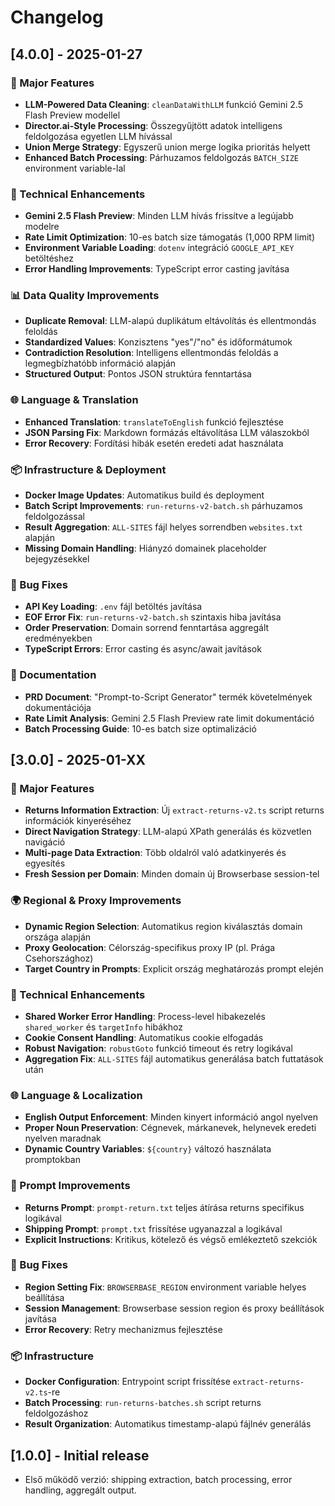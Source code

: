 # Changelog

## [4.0.0] - 2025-01-27
### 🚀 Major Features
- **LLM-Powered Data Cleaning**: `cleanDataWithLLM` funkció Gemini 2.5 Flash Preview modellel
- **Director.ai-Style Processing**: Összegyűjtött adatok intelligens feldolgozása egyetlen LLM hívással
- **Union Merge Strategy**: Egyszerű union merge logika prioritás helyett
- **Enhanced Batch Processing**: Párhuzamos feldolgozás `BATCH_SIZE` environment variable-lal

### 🔧 Technical Enhancements
- **Gemini 2.5 Flash Preview**: Minden LLM hívás frissítve a legújabb modelre
- **Rate Limit Optimization**: 10-es batch size támogatás (1,000 RPM limit)
- **Environment Variable Loading**: `dotenv` integráció `GOOGLE_API_KEY` betöltéshez
- **Error Handling Improvements**: TypeScript error casting javítása

### 📊 Data Quality Improvements
- **Duplicate Removal**: LLM-alapú duplikátum eltávolítás és ellentmondás feloldás
- **Standardized Values**: Konzisztens "yes"/"no" és időformátumok
- **Contradiction Resolution**: Intelligens ellentmondás feloldás a legmegbízhatóbb információ alapján
- **Structured Output**: Pontos JSON struktúra fenntartása

### 🌐 Language & Translation
- **Enhanced Translation**: `translateToEnglish` funkció fejlesztése
- **JSON Parsing Fix**: Markdown formázás eltávolítása LLM válaszokból
- **Error Recovery**: Fordítási hibák esetén eredeti adat használata

### 📦 Infrastructure & Deployment
- **Docker Image Updates**: Automatikus build és deployment
- **Batch Script Improvements**: `run-returns-v2-batch.sh` párhuzamos feldolgozással
- **Result Aggregation**: `ALL-SITES` fájl helyes sorrendben `websites.txt` alapján
- **Missing Domain Handling**: Hiányzó domainek placeholder bejegyzésekkel

### 🐛 Bug Fixes
- **API Key Loading**: `.env` fájl betöltés javítása
- **EOF Error Fix**: `run-returns-v2-batch.sh` szintaxis hiba javítása
- **Order Preservation**: Domain sorrend fenntartása aggregált eredményekben
- **TypeScript Errors**: Error casting és async/await javítások

### 📝 Documentation
- **PRD Document**: "Prompt-to-Script Generator" termék követelmények dokumentációja
- **Rate Limit Analysis**: Gemini 2.5 Flash Preview rate limit dokumentáció
- **Batch Processing Guide**: 10-es batch size optimalizáció

## [3.0.0] - 2025-01-XX
### 🚀 Major Features
- **Returns Information Extraction**: Új `extract-returns-v2.ts` script returns információk kinyeréséhez
- **Direct Navigation Strategy**: LLM-alapú XPath generálás és közvetlen navigáció
- **Multi-page Data Extraction**: Több oldalról való adatkinyerés és egyesítés
- **Fresh Session per Domain**: Minden domain új Browserbase session-tel

### 🌍 Regional & Proxy Improvements
- **Dynamic Region Selection**: Automatikus region kiválasztás domain országa alapján
- **Proxy Geolocation**: Célország-specifikus proxy IP (pl. Prága Csehországhoz)
- **Target Country in Prompts**: Explicit ország meghatározás prompt elején

### 🔧 Technical Enhancements
- **Shared Worker Error Handling**: Process-level hibakezelés `shared_worker` és `targetInfo` hibákhoz
- **Cookie Consent Handling**: Automatikus cookie elfogadás
- **Robust Navigation**: `robustGoto` funkció timeout és retry logikával
- **Aggregation Fix**: `ALL-SITES` fájl automatikus generálása batch futtatások után

### 🌐 Language & Localization
- **English Output Enforcement**: Minden kinyert információ angol nyelven
- **Proper Noun Preservation**: Cégnevek, márkanevek, helynevek eredeti nyelven maradnak
- **Dynamic Country Variables**: `${country}` változó használata promptokban

### 📝 Prompt Improvements
- **Returns Prompt**: `prompt-return.txt` teljes átírása returns specifikus logikával
- **Shipping Prompt**: `prompt.txt` frissítése ugyanazzal a logikával
- **Explicit Instructions**: Kritikus, kötelező és végső emlékeztető szekciók

### 🐛 Bug Fixes
- **Region Setting Fix**: `BROWSERBASE_REGION` environment variable helyes beállítása
- **Session Management**: Browserbase session region és proxy beállítások javítása
- **Error Recovery**: Retry mechanizmus fejlesztése

### 📦 Infrastructure
- **Docker Configuration**: Entrypoint script frissítése `extract-returns-v2.ts`-re
- **Batch Processing**: `run-returns-batches.sh` script returns feldolgozáshoz
- **Result Organization**: Automatikus timestamp-alapú fájlnév generálás

## [1.0.0] - Initial release
- Első működő verzió: shipping extraction, batch processing, error handling, aggregált output.
